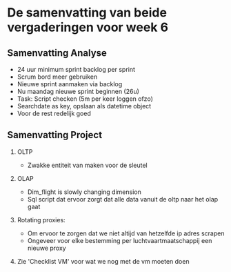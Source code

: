 # De samenvatting van beide vergaderingen voor week 6

## Samenvatting Analyse

- 24 uur minimum sprint backlog per sprint
- Scrum bord meer gebruiken
- Nieuwe sprint aanmaken via backlog
- Nu maandag nieuwe sprint beginnen (26u)
- Task: Script checken (5m per keer loggen ofzo)
- Searchdate as key, opslaan als datetime object
- Voor de rest redelijk goed

## Samenvatting Project

1. OLTP
    - Zwakke entiteit van maken voor de sleutel

2. OLAP
   - Dim_flight is slowly changing dimension
   - Sql script dat ervoor zorgt dat alle data vanuit de oltp naar het olap gaat

3. Rotating proxies:
   - Om ervoor te zorgen dat we niet altijd van hetzelfde ip adres scrapen
   - Ongeveer voor elke bestemming per luchtvaartmaatschappij een nieuwe proxy

4. Zie 'Checklist VM' voor wat we nog met de vm moeten doen
